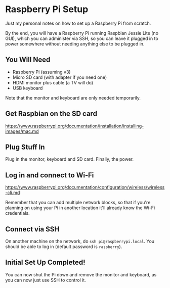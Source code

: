 # Raspberry Pi Setup

Just my personal notes on how to set up a Raspberry Pi from scratch.

By the end, you will have a Raspberry Pi running Raspbian Jessie Lite (no GUI),
which you can administer via SSH, so you can leave it plugged in to power somewhere
without needing anything else to be plugged in.

## You Will Need

* Raspberry Pi (assuming v3)
* Micro SD card (with adapter if you need one)
* HDMI monitor plus cable (a TV will do)
* USB keyboard

Note that the monitor and keyboard are only needed temporarily.

## Get Raspbian on the SD card

https://www.raspberrypi.org/documentation/installation/installing-images/mac.md

## Plug Stuff In

Plug in the monitor, keyboard and SD card. Finally, the power.

## Log in and connect to Wi-Fi

https://www.raspberrypi.org/documentation/configuration/wireless/wireless-cli.md

Remember that you can add multiple network blocks, so that if you're planning on using
your Pi in another location it'll already know the Wi-Fi credentials.

## Connect via SSH

On another machine on the network, do `ssh pi@raspberrypi.local`. You should be able to log in (default password is `raspberry`).

## Initial Set Up Completed!

You can now shut the Pi down and remove the monitor and keyboard, as you can now just use SSH to control it.

